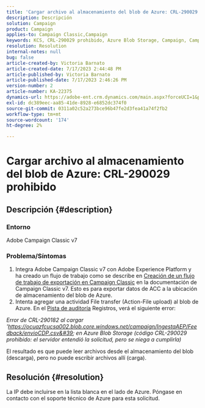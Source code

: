 ```yaml
---
title: 'Cargar archivo al almacenamiento del blob de Azure: CRL-290029 prohibido'
description: Descripción
solution: Campaign
product: Campaign
applies-to: Campaign Classic,Campaign
keywords: KCS, CRL-290029 prohibido, Azure Blob Storage, Campaign, Campaign Classic, Adobe Experience Platform
resolution: Resolution
internal-notes: null
bug: false
article-created-by: Victoria Barnato
article-created-date: 7/17/2023 2:44:48 PM
article-published-by: Victoria Barnato
article-published-date: 7/17/2023 2:46:26 PM
version-number: 2
article-number: KA-22375
dynamics-url: https://adobe-ent.crm.dynamics.com/main.aspx?forceUCI=1&pagetype=entityrecord&etn=knowledgearticle&id=0e843c74-b024-ee11-9cbe-6045bd006b3d
exl-id: dc389eec-aa85-41de-8928-e6852dc374f0
source-git-commit: 0311a02c52a273bce96b47fe2d3fea41a74f2fb2
workflow-type: tm+mt
source-wordcount: '174'
ht-degree: 2%

---
```


# Cargar archivo al almacenamiento del blob de Azure: CRL-290029 prohibido

## Descripción {#description}


### Entorno

Adobe Campaign Classic v7

### Problema/Síntomas

1. Integra Adobe Campaign Classic v7 con Adobe Experience Platform y ha creado un flujo de trabajo como se describe en [Creación de un flujo de trabajo de exportación en Campaign Classic](https://experienceleague.adobe.com/docs/campaign-classic/using/integrating-with-adobe-experience-cloud/aep-sources-destinations/export-campaign-data.html?lang=en#create-an-export-workflow-in-campaign-classic) en la documentación de Campaign Classic v7. Esto es para exportar datos de ACC a la ubicación de almacenamiento del blob de Azure.
2. Intenta agregar una actividad File transfer (Action-File upload) al blob de Azure. En el [Pista de auditoría](https://experienceleague.adobe.com/docs/campaign-classic-learn/tutorials/monitoring/audit-trail.html?lang=en) Registros, verá el siguiente error:


*Error de CRL-290182 al cargar &#39;https://ocuazfcucsa002.blob.core.windows.net/campaign/IngestaAEP/Feedback/envioCDP.csv&#39; en Azure Blob Storage (código CRL-290029 prohibido: el servidor entendió la solicitud, pero se niega a cumplirla)*

El resultado es que puede leer archivos desde el almacenamiento del blob (descarga), pero no puede escribir archivos allí (carga).


## Resolución {#resolution}


La IP debe incluirse en la lista blanca en el lado de Azure. Póngase en contacto con el soporte técnico de Azure para esta solicitud.
